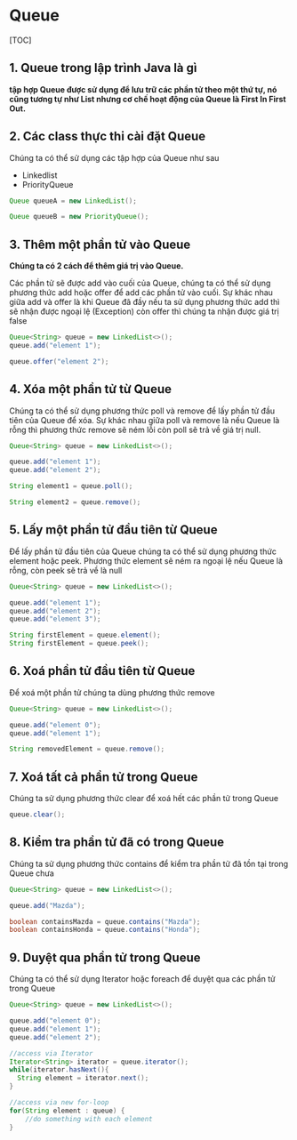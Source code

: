 # Queue

[TOC]

## 1. Queue trong lập trình Java là gì 

**tập hợp Queue được sử dụng để lưu trữ các phần tử theo một thứ tự, nó cũng tương tự như List nhưng cơ chế hoạt động của Queue là First In First Out.** 

## 2. Các class thực thi cài đặt Queue 

Chúng ta có thể sử dụng các tập hợp của Queue như sau

- Linkedlist
- PriorityQueue

```java
Queue queueA = new LinkedList();

Queue queueB = new PriorityQueue();
```

## 3. Thêm một phần tử vào Queue 

**Chúng ta có 2 cách để thêm giá trị vào Queue.**

Các phần tử sẽ được add vào cuối của Queue, chúng ta có thể sử dụng phương thức add hoặc offer để add các phần tử vào cuối. Sự khác nhau giữa add và offer là khi Queue đã đầy nếu ta sử dụng phương thức add thì sẽ nhận được ngoại lệ (Exception) còn offer thì chúng ta nhận được giá trị false

```java
Queue<String> queue = new LinkedList<>();
queue.add("element 1");

queue.offer("element 2");
```

## 4. Xóa một phần tử từ Queue 

Chúng ta có thể sử dụng phương thức poll và remove để lấy phần tử đầu tiên của Queue để xóa. Sự khác nhau giữa poll và remove là nếu Queue là rỗng thì phương thức remove sẽ ném lỗi còn poll sẽ trả về giá trị null.

```java
Queue<String> queue = new LinkedList<>();

queue.add("element 1");
queue.add("element 2");

String element1 = queue.poll();

String element2 = queue.remove();
```

## 5. Lấy một phần tử đầu tiên từ Queue 

Để lấy phần tử đầu tiên của Queue chúng ta có thể sử dụng phương thức element hoặc peek. Phương thức element sẽ ném ra ngoại lệ nếu Queue là rỗng, còn peek sẽ trả về là null

```java
Queue<String> queue = new LinkedList<>();

queue.add("element 1");
queue.add("element 2");
queue.add("element 3");

String firstElement = queue.element();
String firstElement = queue.peek();
```

## 6. Xoá phần tử đầu tiên từ Queue 

Để xoá một phần tử chúng ta dùng phương thức remove

```java
Queue<String> queue = new LinkedList<>();

queue.add("element 0");
queue.add("element 1");

String removedElement = queue.remove();
```

## 7. Xoá tất cả phần tử trong Queue 

Chúng ta sử dụng phương thức clear để xoá hết các phần tử trong Queue

```java
queue.clear();
```

## 8. Kiểm tra phần tử đã có trong Queue 

Chúng ta sử dụng phương thức contains để kiểm tra phần tử đã tồn tại trong Queue chưa

```java
Queue<String> queue = new LinkedList<>();

queue.add("Mazda");

boolean containsMazda = queue.contains("Mazda");
boolean containsHonda = queue.contains("Honda");
```

## 9. Duyệt qua phần tử trong Queue

Chúng ta có thể sử dụng Iterator hoặc foreach để duyệt qua các phần tử trong Queue

```java
Queue<String> queue = new LinkedList<>();

queue.add("element 0");
queue.add("element 1");
queue.add("element 2");

//access via Iterator
Iterator<String> iterator = queue.iterator();
while(iterator.hasNext(){
  String element = iterator.next();
}

//access via new for-loop
for(String element : queue) {
    //do something with each element
}
```